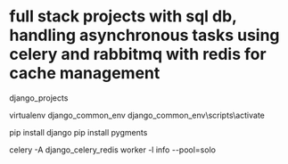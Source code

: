 # full stack projects with sql db, handling asynchronous tasks using celery and rabbitmq with redis for cache management

django_projects

virtualenv django_common_env
django_common_env\scripts\activate

pip install django
pip install pygments

celery -A django_celery_redis worker -l info --pool=solo

